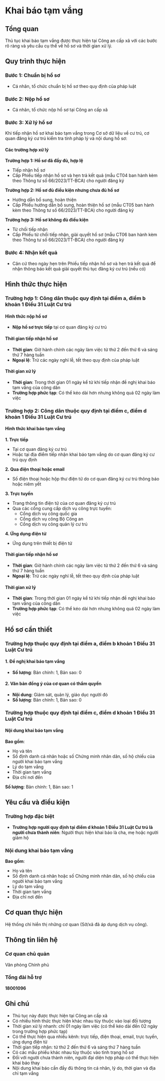 # Khai báo tạm vắng

## Tổng quan
Thủ tục khai báo tạm vắng được thực hiện tại Công an cấp xã với các bước rõ ràng và yêu cầu cụ thể về hồ sơ và thời gian xử lý.

## Quy trình thực hiện

### Bước 1: Chuẩn bị hồ sơ
- Cá nhân, tổ chức chuẩn bị hồ sơ theo quy định của pháp luật

### Bước 2: Nộp hồ sơ
- Cá nhân, tổ chức nộp hồ sơ tại Công an cấp xã

### Bước 3: Xử lý hồ sơ
Khi tiếp nhận hồ sơ khai báo tạm vắng trong Cơ sở dữ liệu về cư trú, cơ quan đăng ký cư trú kiểm tra tính pháp lý và nội dung hồ sơ:

#### Các trường hợp xử lý

**Trường hợp 1: Hồ sơ đã đầy đủ, hợp lệ**
- Tiếp nhận hồ sơ
- Cấp Phiếu tiếp nhận hồ sơ và hẹn trả kết quả (mẫu CT04 ban hành kèm theo Thông tư số 66/2023/TT-BCA) cho người đăng ký

**Trường hợp 2: Hồ sơ đủ điều kiện nhưng chưa đủ hồ sơ**
- Hướng dẫn bổ sung, hoàn thiện
- Cấp Phiếu hướng dẫn bổ sung, hoàn thiện hồ sơ (mẫu CT05 ban hành kèm theo Thông tư số 66/2023/TT-BCA) cho người đăng ký

**Trường hợp 3: Hồ sơ không đủ điều kiện**
- Từ chối tiếp nhận
- Cấp Phiếu từ chối tiếp nhận, giải quyết hồ sơ (mẫu CT06 ban hành kèm theo Thông tư số 66/2023/TT-BCA) cho người đăng ký

### Bước 4: Nhận kết quả
- Căn cứ theo ngày hẹn trên Phiếu tiếp nhận hồ sơ và hẹn trả kết quả để nhận thông báo kết quả giải quyết thủ tục đăng ký cư trú (nếu có)

## Hình thức thực hiện

### Trường hợp 1: Công dân thuộc quy định tại điểm a, điểm b khoản 1 Điều 31 Luật Cư trú

#### Hình thức nộp hồ sơ
- **Nộp hồ sơ trực tiếp** tại cơ quan đăng ký cư trú

#### Thời gian tiếp nhận hồ sơ
- **Thời gian**: Giờ hành chính các ngày làm việc từ thứ 2 đến thứ 6 và sáng thứ 7 hàng tuần
- **Ngoại lệ**: Trừ các ngày nghỉ lễ, tết theo quy định của pháp luật

#### Thời gian xử lý
- **Thời gian**: Trong thời gian 01 ngày kể từ khi tiếp nhận đề nghị khai báo tạm vắng của công dân
- **Trường hợp phức tạp**: Có thể kéo dài hơn nhưng không quá 02 ngày làm việc

### Trường hợp 2: Công dân thuộc quy định tại điểm c, điểm d khoản 1 Điều 31 Luật Cư trú

#### Hình thức khai báo tạm vắng

**1. Trực tiếp**
- Tại cơ quan đăng ký cư trú
- Hoặc tại địa điểm tiếp nhận khai báo tạm vắng do cơ quan đăng ký cư trú quy định

**2. Qua điện thoại hoặc email**
- Số điện thoại hoặc hộp thư điện tử do cơ quan đăng ký cư trú thông báo hoặc niêm yết

**3. Trực tuyến**
- Trang thông tin điện tử của cơ quan đăng ký cư trú
- Qua các cổng cung cấp dịch vụ công trực tuyến:
  - Cổng dịch vụ công quốc gia
  - Cổng dịch vụ công Bộ Công an
  - Cổng dịch vụ công quản lý cư trú

**4. Ứng dụng điện tử**
- Ứng dụng trên thiết bị điện tử

#### Thời gian tiếp nhận hồ sơ
- **Thời gian**: Giờ hành chính các ngày làm việc từ thứ 2 đến thứ 6 và sáng thứ 7 hàng tuần
- **Ngoại lệ**: Trừ các ngày nghỉ lễ, tết theo quy định của pháp luật

#### Thời gian xử lý
- **Thời gian**: Trong thời gian 01 ngày kể từ khi tiếp nhận đề nghị khai báo tạm vắng của công dân
- **Trường hợp phức tạp**: Có thể kéo dài hơn nhưng không quá 02 ngày làm việc

## Hồ sơ cần thiết

### Trường hợp thuộc quy định tại điểm a, điểm b khoản 1 Điều 31 Luật Cư trú

#### 1. Đề nghị khai báo tạm vắng
- **Số lượng**: Bản chính: 1, Bản sao: 0

#### 2. Văn bản đồng ý của cơ quan có thẩm quyền
- **Nội dung**: Giám sát, quản lý, giáo dục người đó
- **Số lượng**: Bản chính: 1, Bản sao: 0

### Trường hợp thuộc quy định tại điểm c, điểm d khoản 1 Điều 31 Luật Cư trú

#### Nội dung khai báo tạm vắng
**Bao gồm**:
- Họ và tên
- Số định danh cá nhân hoặc số Chứng minh nhân dân, số hộ chiếu của người khai báo tạm vắng
- Lý do tạm vắng
- Thời gian tạm vắng
- Địa chỉ nơi đến

**Số lượng**: Bản chính: 1, Bản sao: 1

## Yêu cầu và điều kiện

### Trường hợp đặc biệt
- **Trường hợp người quy định tại điểm d khoản 1 Điều 31 Luật Cư trú là người chưa thành niên**: Người thực hiện khai báo là cha, mẹ hoặc người giám hộ

### Nội dung khai báo tạm vắng
**Bao gồm**:
- Họ và tên
- Số định danh cá nhân hoặc số Chứng minh nhân dân, số hộ chiếu của người khai báo tạm vắng
- Lý do tạm vắng
- Thời gian tạm vắng
- Địa chỉ nơi đến

## Cơ quan thực hiện

Hệ thống chỉ hiển thị những cơ quan (Sở/xã đã áp dụng dịch vụ công).

## Thông tin liên hệ

### Cơ quan chủ quản
Văn phòng Chính phủ

### Tổng đài hỗ trợ
**18001096**

## Ghi chú

- Thủ tục này được thực hiện tại Công an cấp xã
- Có nhiều hình thức thực hiện khác nhau tùy thuộc vào loại đối tượng
- Thời gian xử lý nhanh: chỉ 01 ngày làm việc (có thể kéo dài đến 02 ngày trong trường hợp phức tạp)
- Có thể thực hiện qua nhiều kênh: trực tiếp, điện thoại, email, trực tuyến, ứng dụng điện tử
- Thời gian tiếp nhận: từ thứ 2 đến thứ 6 và sáng thứ 7 hàng tuần
- Có các mẫu phiếu khác nhau tùy thuộc vào tình trạng hồ sơ
- Đối với người chưa thành niên, người đại diện hợp pháp có thể thực hiện khai báo thay
- Nội dung khai báo cần đầy đủ thông tin cá nhân, lý do, thời gian và địa chỉ tạm vắng




